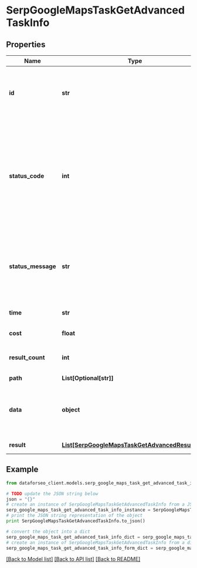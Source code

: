 # SerpGoogleMapsTaskGetAdvancedTaskInfo


## Properties

Name | Type | Description | Notes
------------ | ------------- | ------------- | -------------
**id** | **str** | task identifier unique task identifier in our system in the UUID format | [optional] 
**status_code** | **int** | status code of the task generated by DataForSEO, can be within the following range: 10000-60000 you can find the full list of the response codes here | [optional] 
**status_message** | **str** | informational message of the task you can find the full list of general informational messages here | [optional] 
**time** | **str** | execution time, seconds | [optional] 
**cost** | **float** | total tasks cost, USD | [optional] 
**result_count** | **int** | number of elements in the result array | [optional] 
**path** | **List[Optional[str]]** | URL path | [optional] 
**data** | **object** | contains the same parameters that you specified in the POST request | [optional] 
**result** | [**List[SerpGoogleMapsTaskGetAdvancedResultInfo]**](SerpGoogleMapsTaskGetAdvancedResultInfo.md) | array of results | [optional] 

## Example

```python
from dataforseo_client.models.serp_google_maps_task_get_advanced_task_info import SerpGoogleMapsTaskGetAdvancedTaskInfo

# TODO update the JSON string below
json = "{}"
# create an instance of SerpGoogleMapsTaskGetAdvancedTaskInfo from a JSON string
serp_google_maps_task_get_advanced_task_info_instance = SerpGoogleMapsTaskGetAdvancedTaskInfo.from_json(json)
# print the JSON string representation of the object
print SerpGoogleMapsTaskGetAdvancedTaskInfo.to_json()

# convert the object into a dict
serp_google_maps_task_get_advanced_task_info_dict = serp_google_maps_task_get_advanced_task_info_instance.to_dict()
# create an instance of SerpGoogleMapsTaskGetAdvancedTaskInfo from a dict
serp_google_maps_task_get_advanced_task_info_form_dict = serp_google_maps_task_get_advanced_task_info.from_dict(serp_google_maps_task_get_advanced_task_info_dict)
```
[[Back to Model list]](../README.md#documentation-for-models) [[Back to API list]](../README.md#documentation-for-api-endpoints) [[Back to README]](../README.md)


